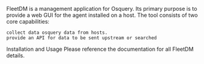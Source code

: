 FleetDM is a management application for Osquery. Its primary purpose is to provide a web GUI for the agent installed on a host. The tool consists of two core capabilities:

    collect data osquery data from hosts.
    provide an API for data to be sent upstream or searched

Installation and Usage Please reference the documentation for all FleetDM details.
